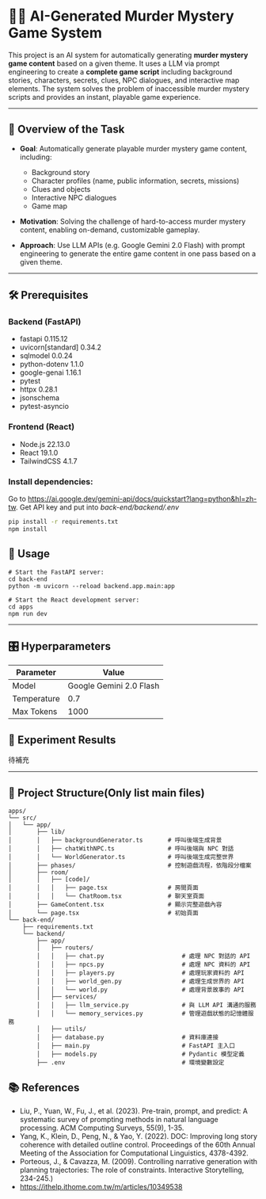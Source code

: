 # 🕵️‍♂️ AI-Generated Murder Mystery Game System

This project is an AI system for automatically generating **murder mystery game content** based on a given theme. It uses a LLM via prompt engineering to create a **complete game script** including background stories, characters, secrets, clues, NPC dialogues, and interactive map elements. The system solves the problem of inaccessible murder mystery scripts and provides an instant, playable game experience.

---

## 📖 Overview of the Task

- **Goal**: Automatically generate playable murder mystery game content, including:
  - Background story
  - Character profiles (name, public information, secrets, missions)
  - Clues and objects
  - Interactive NPC dialogues
  - Game map

- **Motivation**: Solving the challenge of hard-to-access murder mystery content, enabling on-demand, customizable gameplay.

- **Approach**: Use LLM APIs (e.g. Google Gemini 2.0 Flash) with prompt engineering to generate the entire game content in one pass based on a given theme.

---

## 🛠️ Prerequisites

### Backend (FastAPI)
- fastapi 0.115.12
- uvicorn[standard] 0.34.2
- sqlmodel 0.0.24
- python-dotenv 1.1.0
- google-genai 1.16.1
- pytest
- httpx 0.28.1
- jsonschema
- pytest-asyncio
### Frontend (React)
- Node.js 22.13.0
- React 19.1.0
- TailwindCSS 4.1.7
### Install dependencies:
Go to https://ai.google.dev/gemini-api/docs/quickstart?lang=python&hl=zh-tw. Get API key and put into _back-end/backend/.env_
```bash
pip install -r requirements.txt
npm install
```
## 🚀 Usage
```
# Start the FastAPI server:
cd back-end
python -m uvicorn --reload backend.app.main:app

# Start the React development server:
cd apps
npm run dev
```

---

## 🎛️ Hyperparameters
|Parameter|Value|
|---|---|
|Model|Google Gemini 2.0 Flash|
|Temperature|0.7|
|Max Tokens|1000|


## 🧪 Experiment Results
待補充

---

## 📂 Project Structure(Only list main files)
```
apps/
└── src/
│   └── app/
│       ├── lib/
│       │   ├── backgroundGenerator.ts       # 呼叫後端生成背景
│       │   ├── chatWithNPC.ts               # 呼叫後端與 NPC 對話
│       │   └── WorldGenerator.ts            # 呼叫後端生成完整世界
│       ├── phases/                          # 控制遊戲流程，依階段分檔案
│       ├── room/
│       │   ├── [code]/
│       │   │   ├── page.tsx                 # 房間頁面
│       │   │   └── ChatRoom.tsx             # 聊天室頁面
│       ├── GameContent.tsx                  # 顯示完整遊戲內容
│       └── page.tsx                         # 初始頁面
└── back-end/
    ├── requirements.txt
    └── backend/
        ├── app/
        │   ├── routers/
        │   │   ├── chat.py                      # 處理 NPC 對話的 API
        │   │   ├── npcs.py                      # 處理 NPC 資料的 API
        │   │   ├── players.py                   # 處理玩家資料的 API
        │   │   ├── world_gen.py                 # 處理生成世界的 API
        │   │   └── world.py                     # 處理背景故事的 API
        │   ├── services/
        │   │   ├── llm_service.py               # 與 LLM API 溝通的服務
        │   │   └── memory_services.py           # 管理遊戲狀態的記憶體服務
        │   ├── utils/
        │   ├── database.py                      # 資料庫連接
        │   ├── main.py                          # FastAPI 主入口
        │   ├── models.py                        # Pydantic 模型定義
        ├── .env                                 # 環境變數設定
```

## 📚 References
- Liu, P., Yuan, W., Fu, J., et al. (2023). Pre-train, prompt, and predict: A systematic survey of prompting methods in natural language processing. ACM Computing Surveys, 55(9), 1-35.
- Yang, K., Klein, D., Peng, N., & Yao, Y. (2022). DOC: Improving long story coherence with detailed outline control. Proceedings of the 60th Annual Meeting of the Association for Computational Linguistics, 4378-4392.
- Porteous, J., & Cavazza, M. (2009). Controlling narrative generation with planning trajectories: The role of constraints. Interactive Storytelling, 234-245.)
- https://ithelp.ithome.com.tw/m/articles/10349538
